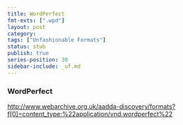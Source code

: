 ```yaml
---
title: WordPerfect
fmt-exts: [".wpd"]
layout: post
category:
tags: ["Unfashionable Formats"]
status: stub
publish: true
series-position: 30
sidebar-include: _uf.md
---
```



### WordPerfect ###

http://www.webarchive.org.uk/aadda-discovery/formats?f[0]=content_type:%22application/vnd.wordperfect%22
